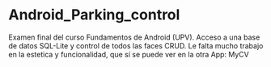 # Android_Parking_control
Examen final del curso Fundamentos de Android  (UPV).
Acceso a una base de datos SQL-Lite y control de todos las faces CRUD.
Le falta mucho trabajo en la estetica y funcionalidad, que sí se puede ver en la otra App: MyCV

